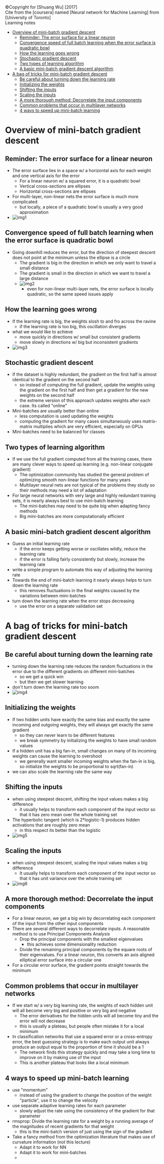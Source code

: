 &copy;Copyright for [Shuang Wu] [2017]<br>
Cite from the [coursera] named [Neural network for Machine Learning] from [University of Toronto]<br>
Learning notes<br>
- [Overview of mini-batch gradient descent](#overview-of-mini-batch-gradient-descent)
    - [Reminder: The error surface for a linear neuron](#reminder-the-error-surface-for-a-linear-neuron)
    - [Convergence speed of full batch learning when the error surface is quadratic bowl](#convergence-speed-of-full-batch-learning-when-the-error-surface-is-quadratic-bowl)
    - [How the learning goes wrong](#how-the-learning-goes-wrong)
    - [Stochastic gradient descent](#stochastic-gradient-descent)
    - [Two types of learning algorithm](#two-types-of-learning-algorithm)
    - [A basic mini-batch gradient descent algorithm](#a-basic-mini-batch-gradient-descent-algorithm)
- [A bag of tricks for mini-batch gradient descent](#a-bag-of-tricks-for-mini-batch-gradient-descent)
    - [Be careful about turning down the learning rate](#be-careful-about-turning-down-the-learning-rate)
    - [Initializing the weights](#initializing-the-weights)
    - [Shifting the inputs](#shifting-the-inputs)
    - [Scaling the inputs](#scaling-the-inputs)
    - [A more thorough method: Decorrelate the input components](#a-more-thorough-method-decorrelate-the-input-components)
    - [Common problems that occur in multilayer networks](#common-problems-that-occur-in-multilayer-networks)
    - [4 ways to speed up mini-batch learning](#4-ways-to-speed-up-mini-batch-learning)

# Overview of mini-batch gradient descent

## Reminder: The error surface for a linear neuron
- The error surface lies in a space w/ a horizontal axis for each weight and one vertical axis for the error
    - For a linear neuron w/ a squared error, it is a quadratic bowl
    - Vertical cross-sections are ellipses
    - Horizontal cross-sections are ellipses
- For multi-layer, non-linear nets the error surface is much more complicated
    - but locally, a piece of a quadratic bowl is usually a very good approximation
- ![img1](imgs/img1.jpg)

## Convergence speed of full batch learning when the error surface is quadratic bowl
- Going downhill reduces the error, but the direction of steepest descent does not point at the minimum unless the ellipse is a circle
    - The gradient is big in the direction in which we only want to travel a small distance
    - The gradient is small in the direction in which we want to travel a large distance
    - ![img2](imgs/img2.jpg)
        - even for non-linear multi-layer nets, the error surface is locally quadratic, so the same speed issues apply   

## How the learning goes wrong
- If the learning rate is big, the weights slosh to and fro across the ravine
    - if the learning rate is too big, this oscillation diverges
- what we would like to achieve
    - move quickly in directions w/ small but consistent gradients
    - move slowly in directions w/ big but inconsistent gradients
- ![img3](imgs/img3.jpg)

## Stochastic gradient descent
- If the dataset is highly redundant, the gradient on the first half is almost identical to the gradient on the second half
    - so instead of computing the full gradient, update the weights using the gradient on the first half and then get a gradient for the new weights on the second half
    - the extreme version of this approach updates weights after each case. Its called "online"
- Mini-batches are usually better than online
    - less computation is used updating the weights
    - computing the gradient for many cases simultaneously uses matrix-matrix multiplies which are very efficient, especially on GPUs
- Mini-batches need to be balanced for classes

## Two types of learning algorithm
- If we use the full gradient computed from all the training cases, there are many clever ways to speed up learning (e.g. non-linear conjugate gradient)
    - The optimization community has studied the general problem of optimizing smooth non-linear functions for many years
    - Multilayer neural nets are not typical of the problems they study so their methods may need a lot of adaptation
- For large neural networks with very large and highly redundant training sets, it is nearly always best to use mini-batch learning
    - The mini-batches may need to be quite big when adapting fancy methods
    - Big mini-batches are more computationally efficient

## A basic mini-batch gradient descent algorithm
- Guess an initial learning rate
    - if the error keeps getting worse or oscillates wildly, reduce the learning rate
    - if the error is falling fairly consistently but slowly, increase the learning rate
- write a simple program to automate this way of adjusting the learning rate
- Towards the end of mini-batch learning it nearly always helps to turn down the learning rate
    - this removes fluctuations in the final weights caused by the variations between mini-batches
- turn down the learning rate when the error stops decreasing
    - use the error on a separate validation set


# A bag of tricks for mini-batch gradient descent

## Be careful about turning down the learning rate

- turning down the learning rate reduces the random fluctuations in the error due to the different gradients on different mini-batches
    - so we get a quick win
    - but then we get slower learning
- don't turn down the learning rate too soom
- ![img4](imgs/img4.jpg)

## Initializing the weights

- If two hidden units have exactly the same bias and exactly the same incoming and outgoing weights, they will always get exactly the same gradient
    -   so they can never learn to be different features
    -   we break symmetry by initializing the weights to have small random values
- If a hidden unit has a big fan-in, small changes on many of its incoming weights can cause the learning to overshoot
    - we generally want smaller incoming weights when the fan-in is big, so initialize the weights to be proportional to sqrt(fan-in)
- we can also scale the learning rate the same way

## Shifting the inputs
- when using steepest descent, shifting the input values makes a big difference
    - it usually helps to transform each component of the input vector so that it has zero mean over the whole training set
- The hyperbolic tangent (which is 2*logistic-1) produces hidden activations that are roughly zero mean
    - in this respect its better than the logistic
- ![img5](imgs/img5.jpg)

## Scaling the inputs
- when using steepest descent, scaling the input values makes a big difference
    - It usually helps to transform each component of the input vector so that it has unit variance over the whole training set
- ![img6](imgs/img6.jpg)

## A more thorough method: Decorrelate the input components
- For a linear neuron, we get a big win by decorrelating each component of the input from the other input components
- There are several different ways to decorrelate inputs. A reasonable method is to use Principal Components Analysis
    - Drop the principal components with the smallest eigenvalues
        - this achieves some dimensionality reduction
    - Divide the remaining principal components by the equare roots of their eigenvalues. For a linear neuron, this converts an axis aligned elliptical error surface into a circular one
- For a circular error surface, the gradient points straight towards the minimum

## Common problems that occur in multilayer networks
- If we start w/ a very big learning rate, the weights of each hidden unit will all become very big and positive or very big and negative
    -   The error derivatives for the hidden units will all become tiny and the error will not decrease
    -   this is usually a plateau, but people often mistake it for a local minimum
- In classification networks that use a squared error or a cross-entropy error, the best guessing strategy is to make each output unit always produce an output equal to the proportion of time it should be a 1
    - The network finds this strategy quickly and may take a long time to improve on it by making use of the input
    - This is another plateau that looks like a local minimum

## 4 ways to speed up mini-batch learning

- use "momentum"
    - instead of using the gradient to change the position of the weight "particle", use it to change the velocity
- use separate adaptive learning rates for each parameter
    - slowly adjust the rate using the consistency of the gradient for that parameter
- rmsprop: Divide the learning rate for a weight by a running average of the magnitudes of recent gradients for that weight
    - this is the mini-batch version of just using the sign of the gradient
- Take a fancy method from the optimization literature that makes use of curvature information (not this lecture)
    - Adapt it to work for NN
    - Adapt it to work for mini-batches
    - 